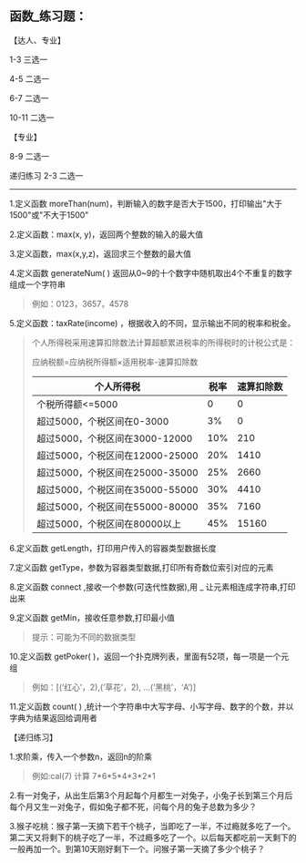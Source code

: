 ## 函数_练习题：

【达人、专业】   

1-3		三选一

4-5    	二选一

6-7		二选一

10-11 	二选一

【专业】

8-9		二选一

递归练习 2-3  	二选一



---



1.定义函数  moreThan(num)，判断输入的数字是否大于1500，打印输出"大于1500"或"不大于1500"

 

2.定义函数：max(x, y)，返回两个整数的输入的最大值   

 

3.定义函数，max(x,y,z)，返回求三个整数的最大值

 

4.定义函数 generateNum( ) 返回从0~9的十个数字中随机取出4个不重复的数字组成一个字符串

> 例如：0123，3657，4578

 

5.定义函数：taxRate(income)  ，根据收入的不同，显示输出不同的税率和税金。

> 个人所得税采用速算扣除数法计算超额累进税率的所得税时的计税公式是：
>
> 应纳税额=应纳税所得额×适用税率-速算扣除数
>
> | 个人所得税                      | 税率 | 速算扣除数 |
> | ------------------------------- | ---- | ---------- |
> | 个税所得额<=5000                | 0    | 0          |
> | 超过5000，个税区间在0-3000      | 3%   | 0          |
> | 超过5000，个税区间在3000-12000  | 10%  | 210        |
> | 超过5000，个税区间在12000-25000 | 20%  | 1410       |
> | 超过5000，个税区间在25000-35000 | 25%  | 2660       |
> | 超过5000，个税区间在35000-55000 | 30%  | 4410       |
> | 超过5000，个税区间在55000-80000 | 35%  | 7160       |
> | 超过5000，个税区间在80000以上   | 45%  | 15160      |
>





6.定义函数 getLength，打印用户传入的容器类型数据长度



7.定义函数 getType，参数为容器类型数据,打印所有奇数位索引对应的元素



8.定义函数 connect ,接收一个参数(可迭代性数据),用 _ 让元素相连成字符串,打印出来



9.定义函数 getMin，接收任意参数,打印最小值

> 提示：可能为不同的数据类型



10.定义函数 getPoker( )，返回一个扑克牌列表，里面有52项，每一项是一个元组

> 例如：[(‘红心’，2),(‘草花’，2), …(‘黑桃’，‘A’)]



11.定义函数 count( ) ,统计一个字符串中大写字母、小写字母、数字的个数，并以字典为结果返回给调用者







【递归练习】

1.求阶乘，传入一个参数n，返回n的阶乘

>  例如:cal(7)  计算 7\*6\*5\*4\*3\*2\*1



2.有一对兔子，从出生后第3个月起每个月都生一对兔子，小兔子长到第三个月后每个月又生一对兔子，假如兔子都不死，问每个月的兔子总数为多少？



3.猴子吃桃：猴子第一天摘下若干个桃子，当即吃了一半，不过瘾就多吃了一个。第二天又将剩下的桃子吃了一半，不过瘾多吃了一个。以后每天都吃前一天剩下的一般再加一个。到第10天刚好剩下一个。问猴子第一天摘了多少个桃子？



